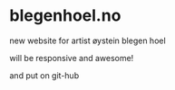 blegenhoel.no
=============

new website for artist øystein blegen hoel

will be responsive and awesome!

and put on git-hub
